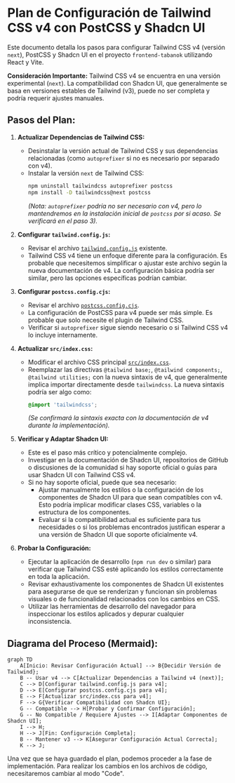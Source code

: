 # Plan de Configuración de Tailwind CSS v4 con PostCSS y Shadcn UI

Este documento detalla los pasos para configurar Tailwind CSS v4 (versión `next`), PostCSS y Shadcn UI en el proyecto `frontend-tabanok` utilizando React y Vite.

**Consideración Importante:** Tailwind CSS v4 se encuentra en una versión experimental (`next`). La compatibilidad con Shadcn UI, que generalmente se basa en versiones estables de Tailwind (v3), puede no ser completa y podría requerir ajustes manuales.

## Pasos del Plan:

1.  **Actualizar Dependencias de Tailwind CSS:**
    *   Desinstalar la versión actual de Tailwind CSS y sus dependencias relacionadas (como `autoprefixer` si no es necesario por separado con v4).
    *   Instalar la versión `next` de Tailwind CSS:
        ```bash
        npm uninstall tailwindcss autoprefixer postcss
        npm install -D tailwindcss@next postcss
        ```
        *(Nota: `autoprefixer` podría no ser necesario con v4, pero lo mantendremos en la instalación inicial de `postcss` por si acaso. Se verificará en el paso 3).*

2.  **Configurar `tailwind.config.js`:**
    *   Revisar el archivo [`tailwind.config.js`](tailwind.config.js) existente.
    *   Tailwind CSS v4 tiene un enfoque diferente para la configuración. Es probable que necesitemos simplificar o ajustar este archivo según la nueva documentación de v4. La configuración básica podría ser similar, pero las opciones específicas podrían cambiar.

3.  **Configurar `postcss.config.cjs`:**
    *   Revisar el archivo [`postcss.config.cjs`](postcss.config.cjs).
    *   La configuración de PostCSS para v4 puede ser más simple. Es probable que solo necesite el plugin de Tailwind CSS.
    *   Verificar si `autoprefixer` sigue siendo necesario o si Tailwind CSS v4 lo incluye internamente.

4.  **Actualizar `src/index.css`:**
    *   Modificar el archivo CSS principal [`src/index.css`](src/index.css).
    *   Reemplazar las directivas `@tailwind base;`, `@tailwind components;`, `@tailwind utilities;` con la nueva sintaxis de v4, que generalmente implica importar directamente desde `tailwindcss`. La nueva sintaxis podría ser algo como:
        ```css
        @import 'tailwindcss';
        ```
        *(Se confirmará la sintaxis exacta con la documentación de v4 durante la implementación).*

5.  **Verificar y Adaptar Shadcn UI:**
    *   Este es el paso más crítico y potencialmente complejo.
    *   Investigar en la documentación de Shadcn UI, repositorios de GitHub o discusiones de la comunidad si hay soporte oficial o guías para usar Shadcn UI con Tailwind CSS v4.
    *   Si no hay soporte oficial, puede que sea necesario:
        *   Ajustar manualmente los estilos o la configuración de los componentes de Shadcn UI para que sean compatibles con v4. Esto podría implicar modificar clases CSS, variables o la estructura de los componentes.
        *   Evaluar si la compatibilidad actual es suficiente para tus necesidades o si los problemas encontrados justifican esperar a una versión de Shadcn UI que soporte oficialmente v4.

6.  **Probar la Configuración:**
    *   Ejecutar la aplicación de desarrollo (`npm run dev` o similar) para verificar que Tailwind CSS esté aplicando los estilos correctamente en toda la aplicación.
    *   Revisar exhaustivamente los componentes de Shadcn UI existentes para asegurarse de que se renderizan y funcionan sin problemas visuales o de funcionalidad relacionados con los cambios en CSS.
    *   Utilizar las herramientas de desarrollo del navegador para inspeccionar los estilos aplicados y depurar cualquier inconsistencia.

## Diagrama del Proceso (Mermaid):

```mermaid
graph TD
    A[Inicio: Revisar Configuración Actual] --> B{Decidir Versión de Tailwind};
    B -- Usar v4 --> C[Actualizar Dependencias a Tailwind v4 (next)];
    C --> D[Configurar tailwind.config.js para v4];
    D --> E[Configurar postcss.config.cjs para v4];
    E --> F[Actualizar src/index.css para v4];
    F --> G{Verificar Compatibilidad con Shadcn UI};
    G -- Compatible --> H[Probar y Confirmar Configuración];
    G -- No Compatible / Requiere Ajustes --> I[Adaptar Componentes de Shadcn UI];
    I --> H;
    H --> J[Fin: Configuración Completa];
    B -- Mantener v3 --> K[Asegurar Configuración Actual Correcta];
    K --> J;
```

Una vez que se haya guardado el plan, podemos proceder a la fase de implementación. Para realizar los cambios en los archivos de código, necesitaremos cambiar al modo "Code".